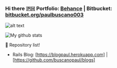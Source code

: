 ### Hi there :philippines: Portfolio: [Behance](https://www.behance.net/paulbuscano003) | Bitbucket: [bitbucket.org/paulbuscano003](https://bitbucket.org/paulbuscano)

![alt text](https://www.freecodecamp.org/news/content/images/size/w2000/2020/01/image-27-1.png)

![My github stats](https://github-readme-stats.vercel.app/api?username=buscanopaul&theme=dark&show_icons=true)

:memo: Repository list!

- Rails Blog: [https://blogpaul.herokuapp.com] | [https://github.com/buscanopaul/blogs]
